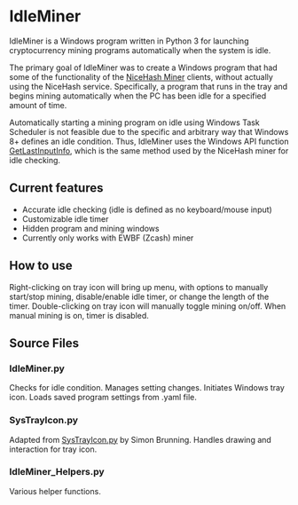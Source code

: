 # IdleMiner

IdleMiner is a Windows program written in Python 3 for launching cryptocurrency mining programs automatically when the system is idle.

The primary goal of IdleMiner was to create a Windows program that had some of the functionality of the [NiceHash Miner](https://github.com/nicehash/NiceHashMinerLegacy) clients, without actually using the NiceHash service. Specifically, a program that runs in the tray and begins mining automatically when the PC has been idle for a specified amount of time.

Automatically starting a mining program on idle using Windows Task Scheduler is not feasible due to the specific and arbitrary way that Windows 8+ defines an idle condition. Thus, IdleMiner uses the Windows API function [GetLastInputInfo](https://msdn.microsoft.com/en-us/library/windows/desktop/ms646302(v=vs.85).aspx), which is the same method used by the NiceHash miner for idle checking.

## Current features
- Accurate idle checking (idle is defined as no keyboard/mouse input)
- Customizable idle timer
- Hidden program and mining windows
- Currently only works with EWBF (Zcash) miner

## How to use
Right-clicking on tray icon will bring up menu, with options to manually start/stop mining, disable/enable idle timer, or change the length of the timer.
Double-clicking on tray icon will manually toggle mining on/off. When manual mining is on, timer is disabled.

## Source Files
### IdleMiner.py
Checks for idle condition. Manages setting changes. Initiates Windows tray icon. Loads saved program settings from .yaml file.

### SysTrayIcon.py
Adapted from [SysTrayIcon.py](http://www.brunningonline.net/simon/blog/archives/SysTrayIcon.py.html) by Simon Brunning. Handles drawing and interaction for tray icon.

### IdleMiner_Helpers.py
Various helper functions.
